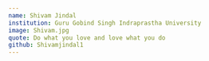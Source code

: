 ```yaml
---
name: Shivam Jindal
institution: Guru Gobind Singh Indraprastha University
image: Shivam.jpg
quote: Do what you love and love what you do
github: Shivamjindal1
---
```

